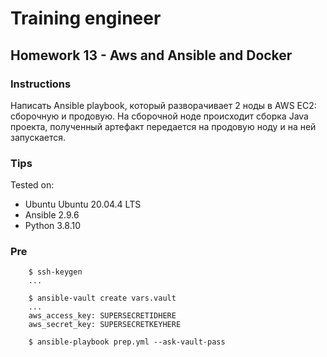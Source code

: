 # Training engineer

## Homework 13 - Aws and Ansible and Docker

### Instructions

Написать Ansible playbook, который разворачивает 2 ноды в AWS
EC2: сборочную и продовую. На сборочной ноде происходит
сборка Java проекта, полученный артефакт передается на
продовую ноду и на ней запускается.

### Tips

Tested on:

- Ubuntu Ubuntu 20.04.4 LTS
- Ansible 2.9.6
- Python 3.8.10

### Pre


        $ ssh-keygen
        ...

        $ ansible-vault create vars.vault
        ...
        aws_access_key: SUPERSECRETIDHERE
        aws_secret_key: SUPERSECRETKEYHERE

        $ ansible-playbook prep.yml --ask-vault-pass

